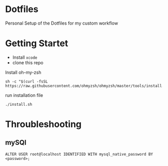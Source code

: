 # Dotfiles


Personal Setup of the Dotfiles for my custom workflow


# Getting Startet

 - Install `xcode`
 - clone this repo

Install oh-my-zsh  
```
sh -c "$(curl -fsSL https://raw.githubusercontent.com/ohmyzsh/ohmyzsh/master/tools/install.sh)"
```

run installation file 
```
./install.sh
```


# Throubleshooting 

## mySQl

```
ALTER USER root@localhost IDENTIFIED WITH mysql_native_password BY  <password>;
```

